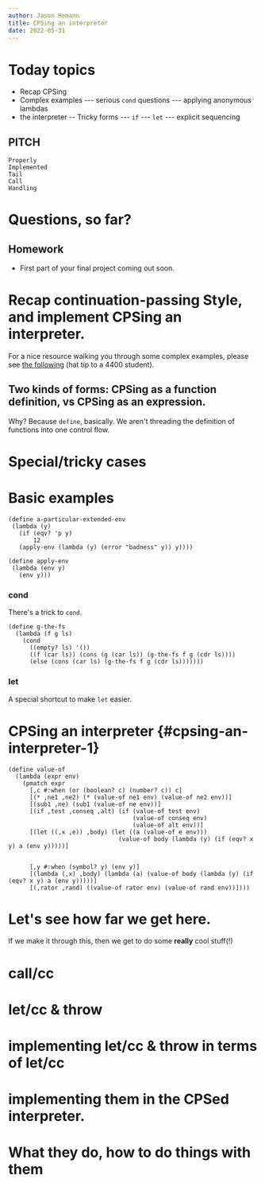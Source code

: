 ```yaml
---
author: Jason Hemann
title: CPSing an interpreter
date: 2022-05-31
---
```


# Today topics

 - Recap CPSing
 - Complex examples
 --- serious `cond` questions
 --- applying anonymous lambdas
 - the interpreter
 -- Tricky forms
 --- `if`
 --- `let`
 --- explicit sequencing

## PITCH

```
Properly
Implemented
Tail
Call
Handling
```


# Questions, so far?

## Homework

-   First part of your final project coming out soon.

# Recap continuation-passing Style, and implement CPSing an interpreter.

For a nice resource walking you through some complex examples, please
see [the following](
https://www.cs.bgu.ac.il/~ppl202/wiki.files/class/notebook/4.2CPS.html)
(hat tip to a 4400 student).


## Two kinds of forms: CPSing as a function definition, vs CPSing as an expression.

Why? Because `define`, basically. We aren't threading the definition of functions into one control flow.


# Special/tricky cases

# Basic examples

 ``` {racket}
(define a-particular-extended-env
  (lambda (y)
	(if (eqv? 'p y)
		12
	(apply-env (lambda (y) (error "badness" y)) y))))

(define apply-env
  (lambda (env y)
	(env y)))
```

### cond

There's a trick to `cond`.

```racket
(define g-the-fs
  (lambda (f g ls)
	(cond
	  ((empty? ls) '())
	  ((f (car ls)) (cons (g (car ls)) (g-the-fs f g (cdr ls))))
	  (else (cons (car ls) (g-the-fs f g (cdr ls)))))))
```

### let

A special shortcut to make `let` easier.


# CPSing an interpreter {#cpsing-an-interpreter-1}

``` {racket}
(define value-of
  (lambda (expr env)
	(pmatch expr
	  [,c #:when (or (boolean? c) (number? c)) c]
	  [(* ,ne1 ,ne2) (* (value-of ne1 env) (value-of ne2 env))]
	  [(sub1 ,ne) (sub1 (value-of ne env))]
	  [(if ,test ,conseq ,alt) (if (value-of test env)
								   (value-of conseq env)
								   (value-of alt env))]
	  [(let ((,x ,e)) ,body) (let ((a (value-of e env)))
							   (value-of body (lambda (y) (if (eqv? x y) a (env y)))))]


	  [,y #:when (symbol? y) (env y)]
	  [(lambda (,x) ,body) (lambda (a) (value-of body (lambda (y) (if (eqv? x y) a (env y)))))]
	  [(,rator ,rand) ((value-of rator env) (value-of rand env))])))
```

# Let\'s see how far we get here.

If we make it through this, then we get to do some **really** cool
stuff(!)

# call/cc

# let/cc & throw

# implementing let/cc & throw in terms of let/cc

# implementing them in the CPSed interpreter.

# What they do, how to do things with them
